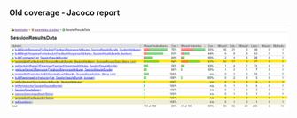 #### Old coverage - Jacoco report

<a href="/improved_coverage/function4/">
    <img alt="Last Commit" src="old_cov.png">
</a>
